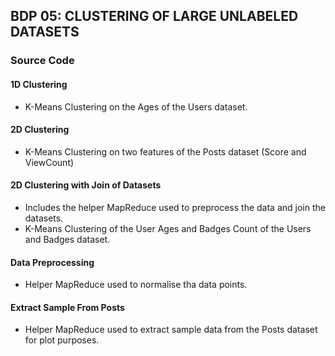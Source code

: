 ## BDP 05: CLUSTERING OF LARGE UNLABELED DATASETS

### Source Code

#### 1D Clustering

- K-Means Clustering on the Ages of the Users dataset.

#### 2D Clustering

- K-Means Clustering on two features of the Posts dataset (Score and ViewCount)

#### 2D Clustering with Join of Datasets

- Includes the helper MapReduce used to preprocess the data and join the datasets.
- K-Means Clustering of the User Ages and Badges Count of the Users and Badges dataset.

#### Data Preprocessing

- Helper MapReduce used to normalise tha data points.

#### Extract Sample From Posts

- Helper MapReduce used to extract sample data from the Posts dataset for plot purposes.
